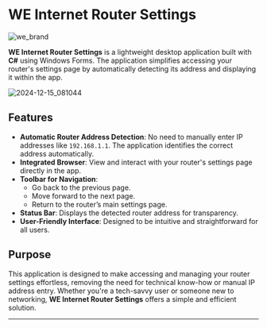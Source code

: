 # WE Internet Router Settings

![we_brand](https://github.com/user-attachments/assets/ec7c1a24-27be-45dd-82a6-22782023d155)

**WE Internet Router Settings** is a lightweight desktop application built with **C#** using Windows Forms. The application simplifies accessing your router's settings page by automatically detecting its address and displaying it within the app.

![2024-12-15_081044](https://github.com/user-attachments/assets/be934756-b27e-4e9a-b4e8-00c4ebda35a6)

## Features

- **Automatic Router Address Detection**: No need to manually enter IP addresses like `192.168.1.1`. The application identifies the correct address automatically.
- **Integrated Browser**: View and interact with your router's settings page directly in the app.
- **Toolbar for Navigation**:
  - Go back to the previous page.
  - Move forward to the next page.
  - Return to the router’s main settings page.
- **Status Bar**: Displays the detected router address for transparency.
- **User-Friendly Interface**: Designed to be intuitive and straightforward for all users.

## Purpose

This application is designed to make accessing and managing your router settings effortless, removing the need for technical know-how or manual IP address entry. Whether you're a tech-savvy user or someone new to networking, **WE Internet Router Settings** offers a simple and efficient solution.

---
